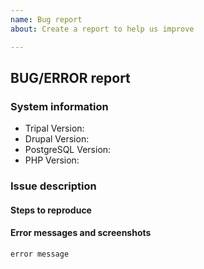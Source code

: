 ```yaml
---
name: Bug report
about: Create a report to help us improve

---
```


## BUG/ERROR report
<!---
INSTRUCTIONS: The following template is meant to provide the information that will help other Tripal
 developers diagnose and reproduce your issue. Follow the directions below to complete the template.
  Feel free to delete sections that are not applicable.
--->



### System information
<!--Please enter the following information (if able). All information is available in your site's administrator report area (Administration Toolbar > Reports > Status Report) -->

* Tripal Version:
* Drupal Version:
* PostgreSQL Version:
* PHP Version:

### Issue description
<!-- Please describe your issue here 
Some information you might want to include: the page you're seeing the issue on,  what behavior 
you're experiencing versus what you expect, really anything you think might best help us help you! -->

#### Steps to reproduce

<!-- What steps are necessary to recreate the bug/error?  Clear instructions here will make it easier for
 us to fix the problem! -->
#### Error messages and screenshots
<!-- Please include any error messages you find.  Including them in ``` as below will make the issue
 more readable. -->
<!-- Screenshots can be really helpful to describe the problem! -->

```
error message
```
